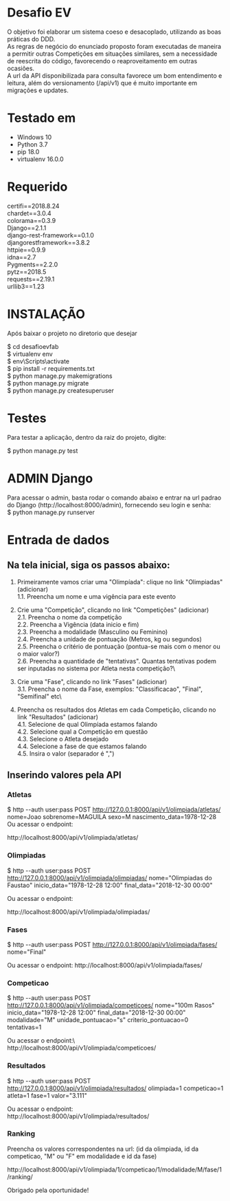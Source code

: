 # Desafio EV
O objetivo foi elaborar um sistema coeso e desacoplado, utilizando as boas práticas do DDD.\
As regras de negócio do enunciado proposto foram executadas de maneira a permitir outras Competições em situações similares, sem a necessidade de reescrita do código, favorecendo o reaproveitamento em outras ocasiões.\
A url da API disponibilizada para consulta favorece um bom entendimento e leitura, além do versionamento (/api/v1) que é muito importante em migrações e updates.

# Testado em
- Windows 10
- Python 3.7
- pip 18.0
- virtualenv 16.0.0

# Requerido
certifi==2018.8.24\
chardet==3.0.4\
colorama==0.3.9\
Django==2.1.1\
django-rest-framework==0.1.0\
djangorestframework==3.8.2\
httpie==0.9.9\
idna==2.7\
Pygments==2.2.0\
pytz==2018.5\
requests==2.19.1\
urllib3==1.23

# INSTALAÇÃO
Após baixar o projeto no diretorio que desejar

$ cd desafioevfab\
$ virtualenv env\
$ env\Scripts\activate\
$ pip install -r requirements.txt\
$ python manage.py makemigrations\
$ python manage.py migrate\
$ python manage.py createsuperuser

# Testes
Para testar a aplicação, dentro da raiz do projeto, digite:

$ python manage.py test

# ADMIN Django
Para acessar o admin, basta rodar o comando abaixo e entrar na url padrao do Django (http://localhost:8000/admin), fornecendo seu login e senha:\
$ python manage.py runserver

# Entrada de dados
## Na tela inicial, siga os passos abaixo:
1. Primeiramente vamos criar uma "Olimpíada": clique no link "Olimpiadas" (adicionar)\
1.1. Preencha um nome e uma vigência para este evento

2. Crie uma "Competição", clicando no link "Competições" (adicionar)\
2.1. Preencha o nome da competição\
2.2. Preencha a Vigência (data inicio e fim)\
2.3. Preencha a modalidade (Masculino ou Feminino)\
2.4. Preencha a unidade de pontuação (Metros, kg ou segundos)\
2.5. Preencha o critério de pontuação (pontua-se mais com o menor ou o maior valor?)\
2.6. Preencha a quantidade de "tentativas". Quantas tentativas podem ser inputadas no sistema por Atleta nesta competição?\

3. Crie uma "Fase", clicando no link "Fases" (adicionar)\
3.1. Preencha o nome da Fase, exemplos: "Classificacao", "Final", "Semifinal" etc\

4. Preencha os resultados dos Atletas em cada Competição, clicando no link "Resultados" (adicionar)\
4.1. Selecione de qual Olimpíada estamos falando\
4.2. Selecione qual a Competição em questão\
4.3. Selecione o Atleta desejado\
4.4. Selecione a fase de que estamos falando\
4.5. Insira o valor (separador é ",")

## Inserindo valores pela API
### Atletas
$ http --auth user:pass POST http://127.0.0.1:8000/api/v1/olimpiada/atletas/ nome=Joao sobrenome=MAGUILA sexo=M nascimento_data=1978-12-28\
Ou acessar o endpoint:

http://localhost:8000/api/v1/olimpiada/atletas/

### Olimpiadas
$ http --auth user:pass POST http://127.0.0.1:8000/api/v1/olimpiada/olimpiadas/ nome="Olimpiadas do Faustao" inicio_data="1978-12-28 12:00" final_data="2018-12-30 00:00"

Ou acessar o endpoint:

http://localhost:8000/api/v1/olimpiada/olimpiadas/

### Fases
$ http --auth user:pass POST http://127.0.0.1:8000/api/v1/olimpiada/fases/ nome="Final"

Ou acessar o endpoint: 
http://localhost:8000/api/v1/olimpiada/fases/

### Competicao
$ http --auth user:pass POST http://127.0.0.1:8000/api/v1/olimpiada/competicoes/ nome="100m Rasos" inicio_data="1978-12-28 12:00" final_data="2018-12-30 00:00" modalidade="M" unidade_pontuacao="s" criterio_pontuacao=0 tentativas=1

Ou acessar o endpoint:\ 
http://localhost:8000/api/v1/olimpiada/competicoes/

### Resultados
$ http --auth user:pass POST http://127.0.0.1:8000/api/v1/olimpiada/resultados/ olimpiada=1 competicao=1 atleta=1 fase=1 valor="3.111"

Ou acessar o endpoint:\
http://localhost:8000/api/v1/olimpiada/resultados/

### Ranking
Preencha os valores correspondentes na url: (id da olimpiada, id da competicao, "M" ou "F" em modalidade e id da fase)

http://localhost:8000/api/v1/olimpiada/1/competicao/1/modalidade/M/fase/1/ranking/

Obrigado pela oportunidade!

